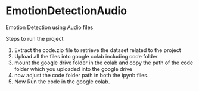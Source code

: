 # EmotionDetectionAudio
Emotion Detection using Audio files

Steps to run the project
1) Extract the code.zip file to retrieve the dataset related to the project
2) Upload all the files into google colab including code folder
3) mount the google drive folder in the colab and copy the path of the code folder which you uploaded into the google drive
4) now adjust the code folder path in both the ipynb files.
5) Now Run the code in the google colab.